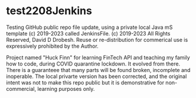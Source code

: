 # test2208Jenkins
Testing GitHub public repo file update, using a private local Java mS template (c) 2019-2023 called JenkinsFile. (c) 2019-2023 All Rights Reserved, David D Drobesh. Reuse or re-distribution for commerical use is expressively prohibited by the Author.

Project named "Huck Finn" for learning FinTech API and teaching my family how to code, during COVID quarantine lockdown. It evolved from there. There is a guaranteee that many parts will be found broken, incomplete and inoperable. The local privarte version has been corrected, and the original intent was not to make this repo public but it is demonstrative for non-commercial, learning purposes only.